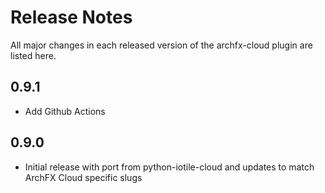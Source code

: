 # Release Notes

All major changes in each released version of the archfx-cloud plugin are listed here.

## 0.9.1

- Add Github Actions

## 0.9.0

- Initial release with port from python-iotile-cloud and updates to
  match ArchFX Cloud specific slugs
